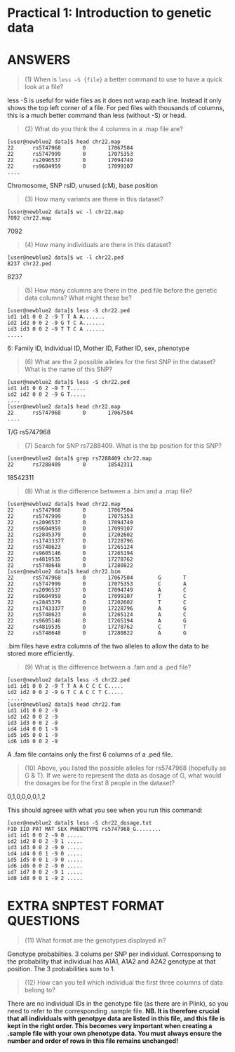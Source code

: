 # Practical 1: Introduction to genetic data 
# ANSWERS

> (1) When is `less –S {file}` a better command to use to have a quick look at a file?

less -S is useful for wide files as it does not wrap each line. 
Instead it only shows the top left corner of a file. 
For ped files with thousands of columns, this is a much better command than less (without -S) or head.


> (2) What do you think the 4 columns in a .map file are?

```
[user@newblue2 data]$ head chr22.map
22      rs5747968       0       17067504
22      rs5747999       0       17075353
22      rs2096537       0       17094749
22      rs9604959       0       17099107
....
```

Chromosome, SNP rsID, unused (cM), base position

> (3) How many variants are there in this dataset?

```
[user@newblue2 data]$ wc -l chr22.map
7092 chr22.map
```

7092

> (4) How many individuals are there in this dataset?

```
[user@newblue2 data]$ wc -l chr22.ped
8237 chr22.ped
```

8237

> (5) How many columns are there in the .ped file before the genetic data columns? What might these be?

```
[user@newblue2 data]$ less -S chr22.ped
id1 id1 0 0 2 -9 T T A A.......
id2 id2 0 0 2 -9 G T C A.......
id3 id3 0 0 2 -9 T T C A ......
.....
```

6: Family ID, Individual ID, Mother ID, Father ID, sex, phenotype

> (6) What are the 2 possible alleles for the first SNP in the dataset? What is the name of this SNP?

```
[user@newblue2 data]$ less -S chr22.ped
id1 id1 0 0 2 -9 T T.....
id2 id2 0 0 2 -9 G T.....
....
[user@newblue2 data]$ head chr22.map
22      rs5747968       0       17067504
....
```

T/G rs5747968

> (7) Search for SNP rs7288409. What is the bp position for this SNP?

```
[user@newblue2 data]$ grep rs7288409 chr22.map
22      rs7288409       0       18542311
```

18542311

> (8) What is the difference between a .bim and a .map file?

```
[user@newblue2 data]$ head chr22.map
22      rs5747968       0       17067504
22      rs5747999       0       17075353
22      rs2096537       0       17094749
22      rs9604959       0       17099107
22      rs2845379       0       17202602
22      rs17433377      0       17228796
22      rs5748623       0       17265124
22      rs9605146       0       17265194
22      rs4819535       0       17278762
22      rs5748648       0       17280822
[user@newblue2 data]$ head chr22.bim
22      rs5747968       0       17067504        G       T
22      rs5747999       0       17075353        C       A
22      rs2096537       0       17094749        A       C
22      rs9604959       0       17099107        T       C
22      rs2845379       0       17202602        T       C
22      rs17433377      0       17228796        A       G
22      rs5748623       0       17265124        A       C
22      rs9605146       0       17265194        A       G
22      rs4819535       0       17278762        C       T
22      rs5748648       0       17280822        A       G
```

.bim files have extra columns of the two alleles to allow the data to be stored more efficiently.

> (9) What is the difference between a .fam and a .ped file?

```
[user@newblue2 data]$ less -S chr22.ped
id1 id1 0 0 2 -9 T T A A C C C C.....
id2 id2 0 0 2 -9 G T C A C C T C.....
.....
[user@newblue2 data]$ head chr22.fam
id1 id1 0 0 2 -9
id2 id2 0 0 2 -9
id3 id3 0 0 2 -9
id4 id4 0 0 1 -9
id5 id5 0 0 1 -9
id6 id6 0 0 2 -9
```

A .fam file contains only the first 6 columns of a .ped file. 


> (10) Above, you listed the possible alleles for rs5747968 (hopefully as G & T). If we were to represent the data as dosage of G, what would the dosages be for the first 8 people in the dataset?

0,1,0,0,0,0,1,2

This should agreee with what you see when you run this command:

```
[user@newblue2 data]$ less -S chr22_dosage.txt
FID IID PAT MAT SEX PHENOTYPE rs5747968_G........
id1 id1 0 0 2 -9 0 .....
id2 id2 0 0 2 -9 1 .....
id3 id3 0 0 2 -9 0 .....
id4 id4 0 0 1 -9 0 .....
id5 id5 0 0 1 -9 0 .....
id6 id6 0 0 2 -9 0 .....
id7 id7 0 0 2 -9 1 .....
id8 id8 0 0 1 -9 2 .....
```


# EXTRA SNPTEST FORMAT QUESTIONS
> (11) What format are the genotypes displayed in?

Genotype probabiities. 3 colums per SNP per individual. Corresponsing to the probability that individual has A1A1, A1A2 and A2A2 genotype at that position. The 3 probabilities sum to 1.

> (12) How can you tell which individual the first three columns of data belong to?

There are no individual IDs in the genotype file (as there are in Plink), so you need to refer to the corresponding .sample file. **NB. It is therefore crucial that all individuals with genotpye data are listed in this file, and this file is kept in the right order. This becomes very important when creating a .sample file with your own phenotype data. You must always ensure the number and order of rows in this file remains unchanged!**


